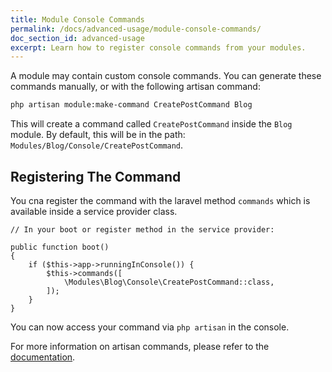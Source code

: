 ```yaml
---
title: Module Console Commands
permalink: /docs/advanced-usage/module-console-commands/
doc_section_id: advanced-usage
excerpt: Learn how to register console commands from your modules.
---
```


A module may contain custom console commands. You can generate these commands manually, or with the
following artisan command:

```bash
php artisan module:make-command CreatePostCommand Blog
```

This will create a command called `CreatePostCommand` inside the `Blog` module. By default, this will be
in the path: `Modules/Blog/Console/CreatePostCommand`.

## Registering The Command

You cna register the command with the laravel method `commands` which is available inside a service provider class.

```php?start_inline=true
// In your boot or register method in the service provider:

public function boot()
{
    if ($this->app->runningInConsole()) {
        $this->commands([
            \Modules\Blog\Console\CreatePostCommand::class,
        ]);
    }
}
```

You can now access your command via `php artisan` in the console.

For more information on artisan commands, please refer to the [documentation](https://laravel.com/docs/5.5/artisan).